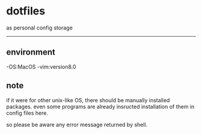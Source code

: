 # dotfiles

as personal config storage

---

## environment

-OS:MacOS
-vim:version8.0

## note

if it were for other unix-like OS, there should be manually installed packages.
even some programs are already insructed installation of them in config files here.

so please be aware any error message returned by shell.
